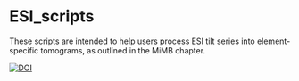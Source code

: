 # ESI_scripts

These scripts are intended to help users process ESI tilt series into element-specific tomograms, as outlined in the MiMB chapter.

[![DOI](https://zenodo.org/badge/756410437.svg)](https://zenodo.org/doi/10.5281/zenodo.10928384)
